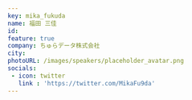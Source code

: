 ```yaml
---
key: mika_fukuda
name: 福田 三佳
id: 
feature: true
company: ちゅらデータ株式会社
city: 
photoURL: /images/speakers/placeholder_avatar.png
socials:
 - icon: twitter
   link : 'https://twitter.com/MikaFu9da'
---
```

